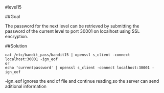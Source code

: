 #level15

##Goal

The password for the next level can be retrieved by submitting the password of the current level to port 30001 on localhost using SSL encryption.

##Solution
```
cat /etc/bandit_pass/bandit15 | openssl s_client -connect localhost:30001 -ign_eof 
or 
echo 'currentpassword' | openssl s_client -connect localhost:30001 -ign_eof 
```
-ign_eof ignores the end of file and continue reading,so the server can send aditional information 
